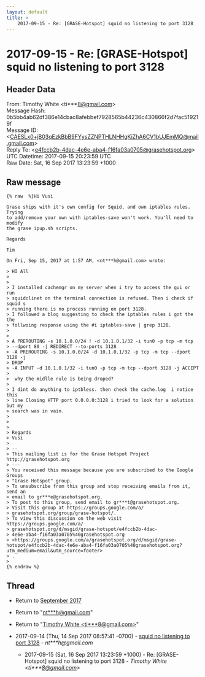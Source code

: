 ```yaml
---
layout: default
title: >
    2017-09-15 - Re: [GRASE-Hotspot] squid no listening to port 3128
---
```


# 2017-09-15 - Re: [GRASE-Hotspot] squid no listening to port 3128

## Header Data

From: Timothy White \<ti***8@gmail.com\><br>
Message Hash: 0b5bb4ab62df386e14cbac8afebbef7928565b44236c430866f2d7fac519219f<br>
Message ID: \<CAESLx0+jB03qEzkBbB9FYysZZNPTHLNHHgKiZhA6CV1bUJEmMQ@mail.gmail.com\><br>
Reply To: \<e4fccb2b-4dac-4e6e-aba4-f16fa03a0705@grasehotspot.org\><br>
UTC Datetime: 2017-09-15 20:23:59 UTC<br>
Raw Date: Sat, 16 Sep 2017 13:23:59 +1000<br>

## Raw message

```
{% raw  %}Hi Vusi

Grase ships with it's own config for Squid, and own iptables rules. Trying
to add/remove your own with iptables-save won't work. You'll need to modify
the grase ipup.sh scripts.

Regards

Tim

On Fri, Sep 15, 2017 at 1:57 AM, <nt***h@gmail.com> wrote:

> HI All
>
>
> I installed cachemgr on my server when i try to access the gui or run
> squidclinet on the terminal connection is refused. Then i check if squid s
> running there is no process running on port 3128.
> I followed a blog suggesting to check the iptables rules i got the the
> follwoing response using the #i iptables-save | grep 3128.
>
>
> A PREROUTING -s 10.1.0.0/24 ! -d 10.1.0.1/32 -i tun0 -p tcp -m tcp
> --dport 80 -j REDIRECT --to-ports 3128
> -A PREROUTING -s 10.1.0.0/24 -d 10.1.0.1/32 -p tcp -m tcp --dport 3128 -j
> DROP
> -A INPUT -d 10.1.0.1/32 -i tun0 -p tcp -m tcp --dport 3128 -j ACCEPT
>
>  why the midlle rule is being droped?
>
> I dint do anything to iptbless. then check the cache.log  i notice this
> line Closing HTTP port 0.0.0.0:3128 i tried to look for a solution but my
> search was in vain.
>
>
>
> Regards
> Vusi
>
> --
> This mailing list is for the Grase Hotspot Project http://grasehotspot.org
> ---
> You received this message because you are subscribed to the Google Groups
> "Grase Hotspot" group.
> To unsubscribe from this group and stop receiving emails from it, send an
> email to gr***e@grasehotspot.org.
> To post to this group, send email to gr***t@grasehotspot.org.
> Visit this group at https://groups.google.com/a/
> grasehotspot.org/group/grase-hotspot/.
> To view this discussion on the web visit https://groups.google.com/a/
> grasehotspot.org/d/msgid/grase-hotspot/e4fccb2b-4dac-
> 4e6e-aba4-f16fa03a0705%40grasehotspot.org
> <https://groups.google.com/a/grasehotspot.org/d/msgid/grase-hotspot/e4fccb2b-4dac-4e6e-aba4-f16fa03a0705%40grasehotspot.org?utm_medium=email&utm_source=footer>
> .
>
{% endraw %}
```

## Thread

+ Return to [September 2017](/archive/2017/09)

+ Return to "[nt***h<span>@</span>gmail.com](/authors/nt___h_at_gmail_com)"
+ Return to "[Timothy White <ti***8<span>@</span>gmail.com>](/authors/ti___8_at_gmail_com)"

+ 2017-09-14 (Thu, 14 Sep 2017 08:57:41 -0700) - [squid no listening to port 3128](/archive/2017/09/5c43d72df3ff5a0ff7a9e5047b424ae80000ed0729915fa5cbc23e633e141b48) - _nt***h@gmail.com_
  + 2017-09-15 (Sat, 16 Sep 2017 13:23:59 +1000) - Re: [GRASE-Hotspot] squid no listening to port 3128 - _Timothy White \<ti***8@gmail.com\>_

